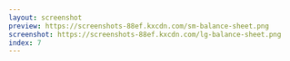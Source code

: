 ```yaml
---
layout: screenshot
preview: https://screenshots-88ef.kxcdn.com/sm-balance-sheet.png
screenshot: https://screenshots-88ef.kxcdn.com/lg-balance-sheet.png
index: 7
---
```

